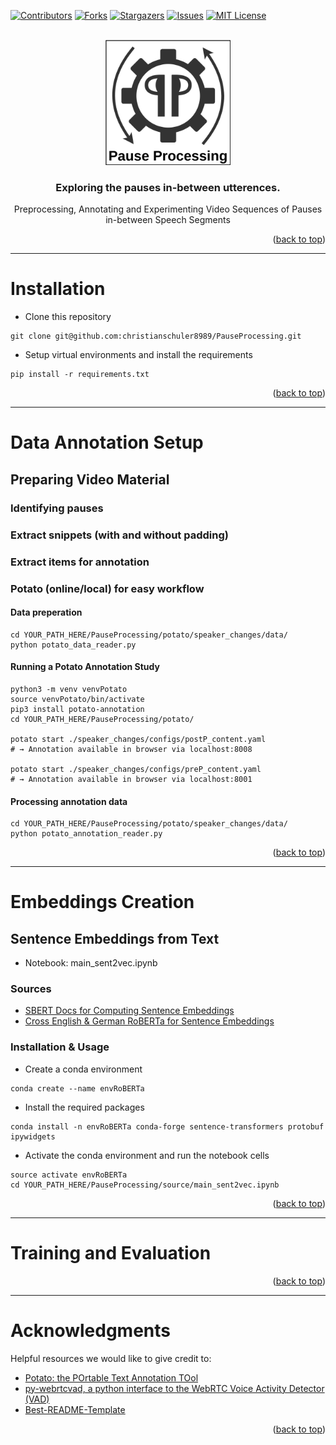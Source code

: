 <a name="readme-top"></a>

<!-- PROJECT SHIELDS -->
<!--
*** We are using markdown "reference style" links for readability.
*** Reference links are enclosed in brackets [ ] instead of parentheses ( ).
*** See the bottom of this document for the declaration of the reference variables
*** for contributors-url, forks-url, etc. This is an optional, concise syntax you may use.
*** https://www.markdownguide.org/basic-syntax/#reference-style-links
-->
[![Contributors][contributors-shield]][contributors-url]
[![Forks][forks-shield]][forks-url]
[![Stargazers][stars-shield]][stars-url]
[![Issues][issues-shield]][issues-url]
[![MIT License][license-shield]][license-url]


<!-- PROJECT LOGO -->
<br />
<div align="center">
  <a href="https://github.com/christianschuler8989/PauseProcessing">
    <img src="images/logo.png" alt="Logo" width="200" height="200">
  </a>

  <h3 align="center">Exploring the pauses in-between utterences.</h3>
  
  Preprocessing, Annotating and Experimenting Video Sequences of Pauses in-between Speech Segments
<!--
  <p align="center">
    <a href="https://github.com/christianschuler8989/PauseProcessing/tree/main/docs"><strong>Explore the docs »</strong></a>
    <br />
    <br />
    <a href="https://github.com/christianschuler8989/PauseProcessing">View Demo (TODO)</a>
    ·
    <a href="https://github.com/christianschuler8989/PauseProcessing/issues">Report Bug</a>
    ·
    <a href="https://github.com/christianschuler8989/PauseProcessing/issues">Request Feature</a>
  </p>
-->
</div>



<p align="right">(<a href="#readme-top">back to top</a>)</p>

--- 

# Installation

* Clone this repository
```
git clone git@github.com:christianschuler8989/PauseProcessing.git
```

* Setup virtual environments and install the requirements
```
pip install -r requirements.txt
``` 



<p align="right">(<a href="#readme-top">back to top</a>)</p>

--- 

# Data Annotation Setup

## Preparing Video Material

### Identifying pauses

### Extract snippets (with and without padding)

### Extract items for annotation

### Potato (online/local) for easy workflow

#### Data preperation
```console
cd YOUR_PATH_HERE/PauseProcessing/potato/speaker_changes/data/
python potato_data_reader.py
```

#### Running a Potato Annotation Study
```console
python3 -m venv venvPotato
source venvPotato/bin/activate
pip3 install potato-annotation
cd YOUR_PATH_HERE/PauseProcessing/potato/

potato start ./speaker_changes/configs/postP_content.yaml
# → Annotation available in browser via localhost:8008

potato start ./speaker_changes/configs/preP_content.yaml
# → Annotation available in browser via localhost:8001
```

#### Processing annotation data
```console
cd YOUR_PATH_HERE/PauseProcessing/potato/speaker_changes/data/
python potato_annotation_reader.py
```







<p align="right">(<a href="#readme-top">back to top</a>)</p>

--- 

# Embeddings Creation

## Sentence Embeddings from Text
* Notebook: main_sent2vec.ipynb

### Sources
* [SBERT Docs for Computing Sentence Embeddings](https://www.sbert.net/examples/applications/computing-embeddings/README.html)
* [Cross English & German RoBERTa for Sentence Embeddings](https://huggingface.co/T-Systems-onsite/cross-en-de-roberta-sentence-transformer)

### Installation & Usage
* Create a conda environment
```console
conda create --name envRoBERTa
```

* Install the required packages
```console
conda install -n envRoBERTa conda-forge sentence-transformers protobuf ipywidgets
```

* Activate the conda environment and run the notebook cells
```console
source activate envRoBERTa
cd YOUR_PATH_HERE/PauseProcessing/source/main_sent2vec.ipynb
```

<p align="right">(<a href="#readme-top">back to top</a>)</p>

--- 

# Training and Evaluation





<p align="right">(<a href="#readme-top">back to top</a>)</p>

--- 

<!-- ACKNOWLEDGMENTS -->
# Acknowledgments

Helpful resources we would like to give credit to:

* [Potato: the POrtable Text Annotation TOol](https://github.com/davidjurgens/potato?tab=readme-ov-file)
* [py-webrtcvad, a python interface to the WebRTC Voice Activity Detector (VAD)](https://github.com/wiseman/py-webrtcvad)
* [Best-README-Template](https://github.com/othneildrew/Best-README-Template) 


<p align="right">(<a href="#readme-top">back to top</a>)</p>

<!-- MARKDOWN LINKS & IMAGES -->
<!-- https://www.markdownguide.org/basic-syntax/#reference-style-links -->
[contributors-shield]: https://img.shields.io/github/contributors/christianschuler8989/PauseProcessing.svg?style=for-the-badge
[contributors-url]: https://github.com/christianschuler8989/PauseProcessing/graphs/contributors
[forks-shield]: https://img.shields.io/github/forks/christianschuler8989/PauseProcessing.svg?style=for-the-badge
[forks-url]: https://github.com/christianschuler8989/PauseProcessing/network/members
[stars-shield]: https://img.shields.io/github/stars/christianschuler8989/PauseProcessing.svg?style=for-the-badge
[stars-url]: https://github.com/christianschuler8989/PauseProcessing/stargazers
[issues-shield]: https://img.shields.io/github/issues/christianschuler8989/PauseProcessing.svg?style=for-the-badge
[issues-url]: https://github.com/christianschuler8989/PauseProcessing/issues
[license-shield]: https://img.shields.io/github/license/christianschuler8989/PauseProcessing.svg?style=for-the-badge
[license-url]: https://github.com/christianschuler8989/PauseProcessing/blob/main/LICENSE


